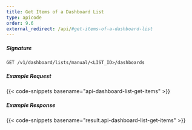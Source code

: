```yaml
---
title: Get Items of a Dashboard List
type: apicode
order: 9.6
external_redirect: /api/#get-items-of-a-dashboard-list
---
```


##### Signature

`GET /v1/dashboard/lists/manual/<LIST_ID>/dashboards`

##### Example Request

{{< code-snippets basename="api-dashboard-list-get-items" >}}

##### Example Response

{{< code-snippets basename="result.api-dashboard-list-get-items" >}}
